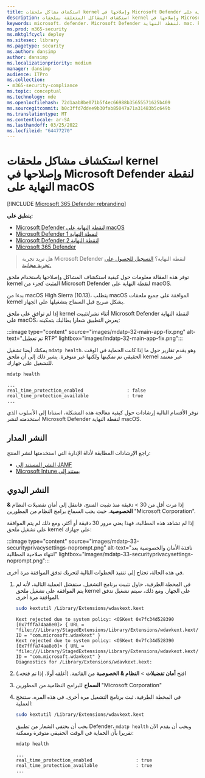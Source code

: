 ```yaml
---
title: استكشاف مشاكل ملحقات kernel وإصلاحها في Microsoft Defender لنقطة النهاية على macOS
description: استكشاف المشاكل المتعلقة بملحقات kernel وإصلاحها في Microsoft Defender لنقطة النهاية على macOS.
keywords: microsoft، defender، Microsoft Defender لنقطة النهاية، mac، kernel، ملحق
ms.prod: m365-security
ms.mktglfcycl: deploy
ms.sitesec: library
ms.pagetype: security
ms.author: dansimp
author: dansimp
ms.localizationpriority: medium
manager: dansimp
audience: ITPro
ms.collection:
- m365-security-compliance
ms.topic: conceptual
ms.technology: mde
ms.openlocfilehash: 72d1aab8be071b5f4ec66988b35655571625b409
ms.sourcegitcommit: b0c3ffd7ddee9b30fab85047a71a31483b5c649b
ms.translationtype: MT
ms.contentlocale: ar-SA
ms.lasthandoff: 03/25/2022
ms.locfileid: "64477270"
---
```

# <a name="troubleshoot-kernel-extension-issues-in-microsoft-defender-for-endpoint-on-macos"></a>استكشاف مشاكل ملحقات kernel وإصلاحها في Microsoft Defender لنقطة النهاية على macOS

[!INCLUDE [Microsoft 365 Defender rebranding](../../includes/microsoft-defender.md)]


**ينطبق على:**

- [Microsoft Defender لنقطة النهاية على macOS](microsoft-defender-endpoint-mac.md)
- [Microsoft Defender لنقطة النهاية 1](https://go.microsoft.com/fwlink/p/?linkid=2154037)
- [Microsoft Defender لنقطة النهاية 2](https://go.microsoft.com/fwlink/p/?linkid=2154037)
- [Microsoft 365 Defender](https://go.microsoft.com/fwlink/?linkid=2118804)

> هل تريد تجربة Microsoft Defender لنقطة النهاية؟ [التسجيل للحصول على تجربة مجانية.](https://signup.microsoft.com/create-account/signup?products=7f379fee-c4f9-4278-b0a1-e4c8c2fcdf7e&ru=https://aka.ms/MDEp2OpenTrial?ocid=docs-wdatp-exposedapis-abovefoldlink)

توفر هذه المقالة معلومات حول كيفية استكشاف المشاكل وإصلاحها باستخدام ملحق kernel المثبت كجزء من Microsoft Defender لنقطة النهاية على macOS.

بدءا من macOS High Sierra (10.13)، يتطلب macOS الموافقة على جميع ملحقات kernel بشكل صريح قبل السماح بتشغيلها على الجهاز.

إذا لم توافق على ملحق kernel أثناء نشر/تثبيت Microsoft Defender لنقطة النهاية على macOS، يعرض التطبيق شعارا يطالبك بتمكينه:

:::image type="content" source="images/mdatp-32-main-app-fix.png" alt-text="تم تعطيل RTP" lightbox="images/mdatp-32-main-app-fix.png":::

يمكنك أيضا تشغيل ```mdatp health```. وهو يقدم تقارير حول ما إذا كانت الحماية في الوقت الحقيقي تم تمكينها ولكنها غير متوفرة. يشير ذلك إلى أن ملحق kernel غير معتمد للتشغيل على جهازك.

```bash
mdatp health
```
```Output
...
real_time_protection_enabled                : false
real_time_protection_available              : true
...
```

توفر الأقسام التالية إرشادات حول كيفية معالجة هذه المشكلة، استنادا إلى الأسلوب الذي استخدمته لنشر Microsoft Defender لنقطة النهاية macOS.

## <a name="managed-deployment"></a>النشر المدار

راجع الإرشادات المطابقة لأداة الإدارة التي استخدمتها لنشر المنتج:

- [النشر المستند إلى JAMF](mac-install-with-jamf.md)
- [Microsoft Intune يستند إلى](mac-install-with-intune.md#create-system-configuration-profiles)

## <a name="manual-deployment"></a>النشر اليدوي

إذا مرت أقل من 30  \> دقيقة منذ تثبيت المنتج، فانتقل إلى أمان تفضيلات النظام **& الخصوصية**، حيث يجب السماح برامج النظام من المطورين "Microsoft Corporation".

إذا لم تشاهد هذه المطالبة، فهذا يعني مرور 30 دقيقة أو أكثر، ومع ذلك لم يتم الموافقة على تشغيل ملحق kernel على جهازك:

:::image type="content" source="images/mdatp-33-securityprivacysettings-noprompt.png" alt-text="نافذة الأمان والخصوصية بعد انتهاء صلاحية المطالبة" lightbox="images/mdatp-33-securityprivacysettings-noprompt.png":::

في هذه الحالة، تحتاج إلى تنفيذ الخطوات التالية لتحريك تدفق الموافقة مرة أخرى.

1. في المحطة الطرفية، حاول تثبيت برنامج التشغيل. ستفشل العملية التالية، لأنه لم يتم الموافقة على تشغيل ملحق kernel على الجهاز. ومع ذلك، سيتم تشغيل تدفق الموافقة مرة أخرى.

    ```bash
    sudo kextutil /Library/Extensions/wdavkext.kext
    ```

    ```Output
    Kext rejected due to system policy: <OSKext 0x7fc34d528390 [0x7fffa74aa8e0]> { URL = "file:///Library/StagedExtensions/Library/Extensions/wdavkext.kext/", ID = "com.microsoft.wdavkext" }
    Kext rejected due to system policy: <OSKext 0x7fc34d528390 [0x7fffa74aa8e0]> { URL = "file:///Library/StagedExtensions/Library/Extensions/wdavkext.kext/", ID = "com.microsoft.wdavkext" }
    Diagnostics for /Library/Extensions/wdavkext.kext:
    ```

2. افتح **أمان تفضيلات** \> **النظام & الخصوصية** من القائمة. (أغلقه أولا، إذا تم فتحه.)

3. **السماح** للبرامج النظامية من المطورين "Microsoft Corporation"

4. في المحطة الطرفية، ثبت برنامج التشغيل مرة أخرى. في هذه المرة، ستنجح العملية:

    ```bash
    sudo kextutil /Library/Extensions/wdavkext.kext
    ```

    يجب أن يختفي الشعار من تطبيق Defender، ```mdatp health``` ويجب أن يقدم الآن تقريرا بأن الحماية في الوقت الحقيقي متوفرة وممكنة:

    ```bash
    mdatp health
    ```

    ```Output
    ...
    real_time_protection_enabled                : true
    real_time_protection_available              : true
    ...
    ```

